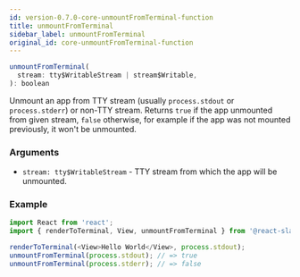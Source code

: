 ```yaml
---
id: version-0.7.0-core-unmountFromTerminal-function
title: unmountFromTerminal
sidebar_label: unmountFromTerminal
original_id: core-unmountFromTerminal-function
---
```


```js
unmountFromTerminal(
  stream: tty$WritableStream | stream$Writable,
): boolean
```

Unmount an app from TTY stream (usually `process.stdout` or `process.stderr`) or non-TTY stream. Returns `true` if the app unmounted from given stream, `false` otherwise, for example if the app was not mounted previously, it won't be unmounted.

### Arguments

* `stream: tty$WritableStream` - TTY stream from which the app will be unmounted.

### Example

```js
import React from 'react';
import { renderToTerminal, View, unmountFromTerminal } from '@react-slate/core';

renderToTerminal(<View>Hello World</View>, process.stdout);
unmountFromTerminal(process.stdout); // => true
unmountFromTerminal(process.stderr); // => false
```
